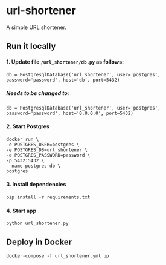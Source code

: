 # url-shortener

A simple URL shortener. 

## Run it locally
#### 1. Update file `/url_shortener/db.py` as follows:

`db = PostgresqlDatabase('url_shortener', user='postgres', password='password',
                           host='db', port=5432)`
##### Needs to be changed to:

`db = PostgresqlDatabase('url_shortener', user='postgres', password='password',
                           host='0.0.0.0', port=5432)`

#### 2. Start Postgres

```
docker run \
-e POSTGRES_USER=postgres \
-e POSTGRES_DB=url_shortener \
-e POSTGRES_PASSWORD=password \
-p 5432:5432 \
--name postgres-db \
postgres
```
#### 3. Install dependencies
`pip install -r requirements.txt`

#### 4. Start app
`python url_shortener.py`

## Deploy in Docker
`docker-compose -f url_shortener.yml up`
